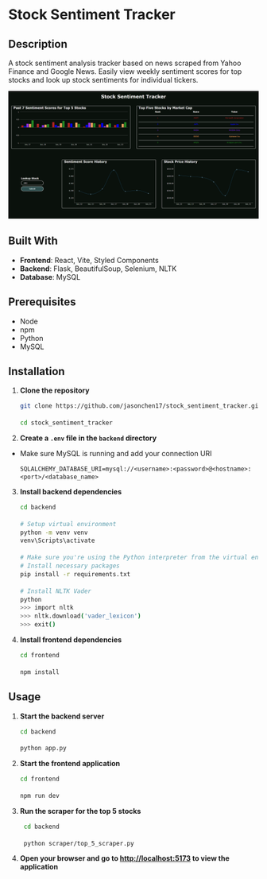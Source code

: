# Stock Sentiment Tracker

## Description
A stock sentiment analysis tracker based on news scraped from Yahoo Finance and Google News. Easily view weekly sentiment scores for top stocks and look up stock sentiments for individual tickers.

![home](https://github.com/jasonchen17/stock_sentiment_tracker/blob/main/screenshots/home.png?raw=true)

## Built With
- **Frontend**: React, Vite, Styled Components
- **Backend**: Flask, BeautifulSoup, Selenium, NLTK
- **Database**: MySQL

## Prerequisites
- Node
- npm
- Python
- MySQL

## Installation
1. **Clone the repository**
    ```bash
    git clone https://github.com/jasonchen17/stock_sentiment_tracker.git
    
    cd stock_sentiment_tracker
    ```

2. **Create a `.env` file in the `backend` directory**
- Make sure MySQL is running and add your connection URI
&nbsp;

    ```text
    SQLALCHEMY_DATABASE_URI=mysql://<username>:<password>@<hostname>:<port>/<database_name>
    ```

3. **Install backend dependencies**
    ```bash
    cd backend

  	# Setup virtual environment
  	python -m venv venv
  	venv\Scripts\activate

  	# Make sure you're using the Python interpreter from the virtual environment
    # Install necessary packages
  	pip install -r requirements.txt
  
  	# Install NLTK Vader
  	python
  	>>> import nltk
  	>>> nltk.download('vader_lexicon')
    >>> exit()
    ```

4. **Install frontend dependencies**
    ```bash
    cd frontend
    
    npm install
    ```

## Usage
1. **Start the backend server**
    ```bash
    cd backend
    
    python app.py
    ```

2. **Start the frontend application**
    ```bash
    cd frontend
    
    npm run dev
    ```

3. **Run the scraper for the top 5 stocks**
   ```bash
    cd backend
    
    python scraper/top_5_scraper.py
    ```

4. **Open your browser and go to [http://localhost:5173](http://localhost:5173) to view the application**
